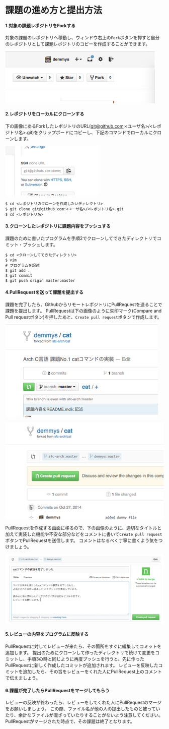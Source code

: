 課題の進め方と提出方法
=====

#### 1.対象の課題レポジトリをForkする

対象の課題のレポジトリへ移動し、ウィンドウ右上の`Fork`ボタンを押すと自分のレポジトリとして課題レポジトリのコピーを作成することができます。

![Forkボタン](images/fork.png)

#### 2.レポジトリをローカルにクローンする

下の画像にあるForkしたレポジトリのURL(git@github.com:<ユーザ名>/<レポジトリ名>.git)をクリップボードにコピーし、下記のコマンドでローカルにクローンします。

![クローンURL](images/url.png)

```
$ cd <レポジトリのクローンを作成したいディレクトリ>
$ git clone git@github.com:<ユーザ名>/<レポジトリ名>.git
$ cd <レポジトリ名>
```

#### 3.クローンしたレポジトリに課題内容をプッシュする

課題のために書いたプログラムを手順2でクローンしてできたディレクトリでコミット・プッシュします。

```
$ cd <クローンしてできたディレクトリ>
$ vim
# プログラムを記述
$ git add .
$ git commit
$ git push origin master:master
```

#### 4.PullRequestを送って課題を提出する

課題を完了したら、GithubからリモートレポジトリにPullRequestを送ることで課題を提出します。
PullRequestは下の画像のように矢印マーク(Compare and Pull requestボタン)を押したあと、`Create pull request`ボタンで作成します。

![Compare and Pull requestボタン](images/compare_btn.png)

![Create pull requestボタン](images/pr_btn.png)

PullRequestを作成する画面に移るので、下の画像のように、適切なタイトルと加えて実装した機能や不安な部分などをコメントに書いて`Create pull request`ボタンでPullRequestを送信します。
コメントはなるべく丁寧に書くよう気をつけましょう。

![Create pull requestボタン2](images/pr.png)

#### 5.レビューの内容をプログラムに反映する

PullRequestに対してレビューが来たら、その箇所をすぐに編集してコミットを追加します。
提出のためにクローンして作ったディレクトリで続けて変更をコミットし、手順3の時と同じように再度プッシュを行うと、先に作ったPullRequestに新しく作成したコミットが追加されます。
レビューを反映したコミットを追加したら、その旨をレビューをくれた人にPullRequest上のコメントで伝えましょう。

#### 6.課題が完了したらPullRequestをマージしてもらう

レビューの反映が終わったら、レビューをしてくれた人にPullRequestのマージをお願いしましょう。
この際、ファイル名が他の人の提出したものと被っていたり、余計なファイルが混ざっていたりすることがないよう注意してください。
PullRequestがマージされた時点で、その課題は終了となります。
